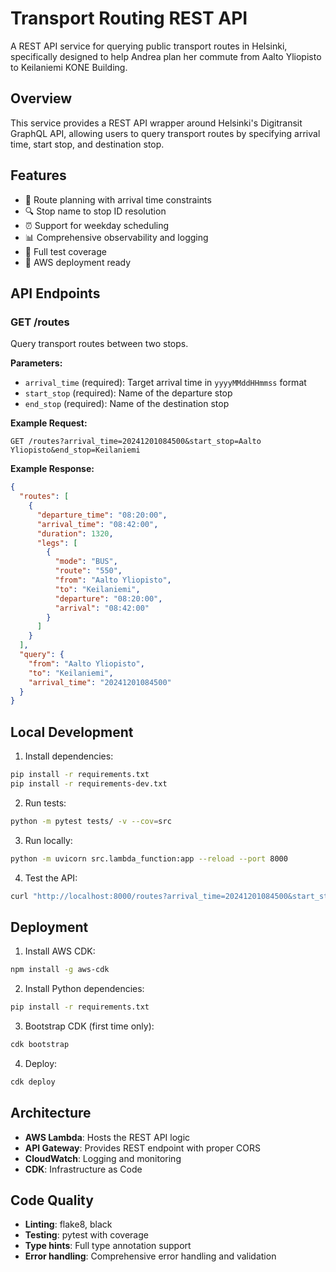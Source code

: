 # Transport Routing REST API

<!--
PURPOSE: Main project documentation and quick start guide

KEY COMPONENTS:
- Project overview and feature highlights
- Quick start instructions for local development
- API usage examples with cURL commands
- Architecture overview and technology stack
- Links to detailed documentation

STRUCTURE:
1. Project description and problem statement
2. Feature overview with emojis for visual appeal
3. API endpoint documentation with examples
4. Local development setup instructions
5. Deployment process overview
6. Architecture and technology details

WHY USED:
- First point of contact for developers and stakeholders
- Quick start information for immediate productivity
- GitHub repository documentation standard
- Marketing material for the technical solution
- Central hub linking to detailed documentation
-->

A REST API service for querying public transport routes in Helsinki, specifically designed to help Andrea plan her commute from Aalto Yliopisto to Keilaniemi KONE Building.

## Overview

This service provides a REST API wrapper around Helsinki's Digitransit GraphQL API, allowing users to query transport routes by specifying arrival time, start stop, and destination stop.

## Features

- 🚌 Route planning with arrival time constraints
- 🔍 Stop name to stop ID resolution
- ⏰ Support for weekday scheduling
- 📊 Comprehensive observability and logging
- 🧪 Full test coverage
- 🚀 AWS deployment ready

## API Endpoints

### GET /routes

Query transport routes between two stops.

**Parameters:**
- `arrival_time` (required): Target arrival time in `yyyyMMddHHmmss` format
- `start_stop` (required): Name of the departure stop
- `end_stop` (required): Name of the destination stop

**Example Request:**
```
GET /routes?arrival_time=20241201084500&start_stop=Aalto Yliopisto&end_stop=Keilaniemi
```

**Example Response:**
```json
{
  "routes": [
    {
      "departure_time": "08:20:00",
      "arrival_time": "08:42:00",
      "duration": 1320,
      "legs": [
        {
          "mode": "BUS",
          "route": "550",
          "from": "Aalto Yliopisto",
          "to": "Keilaniemi",
          "departure": "08:20:00",
          "arrival": "08:42:00"
        }
      ]
    }
  ],
  "query": {
    "from": "Aalto Yliopisto",
    "to": "Keilaniemi",
    "arrival_time": "20241201084500"
  }
}
```

## Local Development

1. Install dependencies:
```bash
pip install -r requirements.txt
pip install -r requirements-dev.txt
```

2. Run tests:
```bash
python -m pytest tests/ -v --cov=src
```

3. Run locally:
```bash
python -m uvicorn src.lambda_function:app --reload --port 8000
```

4. Test the API:
```bash
curl "http://localhost:8000/routes?arrival_time=20241201084500&start_stop=Aalto Yliopisto&end_stop=Keilaniemi"
```

## Deployment

1. Install AWS CDK:
```bash
npm install -g aws-cdk
```

2. Install Python dependencies:
```bash
pip install -r requirements.txt
```

3. Bootstrap CDK (first time only):
```bash
cdk bootstrap
```

4. Deploy:
```bash
cdk deploy
```

## Architecture

- **AWS Lambda**: Hosts the REST API logic
- **API Gateway**: Provides REST endpoint with proper CORS
- **CloudWatch**: Logging and monitoring
- **CDK**: Infrastructure as Code

## Code Quality

- **Linting**: flake8, black
- **Testing**: pytest with coverage
- **Type hints**: Full type annotation support
- **Error handling**: Comprehensive error handling and validation